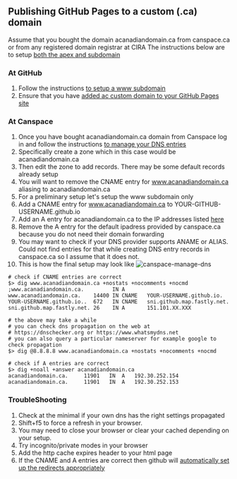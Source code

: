 ## Publishing GitHub Pages to a custom (.ca) domain

Assume that you bought the domain acanadiandomain.ca from canspace.ca or from any registered domain registrar at CIRA
The instructions below are to setup [both the apex and subdomain](https://help.github.com/articles/setting-up-an-apex-domain-and-www-subdomain/)

### At GitHub 
1. Follow the instructions [to setup a www subdomain](https://help.github.com/articles/setting-up-a-www-subdomain/)
2. Ensure that you have [added ac custom domain to your GitHub Pages site](https://help.github.com/articles/adding-or-removing-a-custom-domain-for-your-github-pages-site/)

### At Canspace
1. Once you have bought acanadiandomain.ca domain from Canspace log in and follow the instructions [to manage your DNS entries](https://www.canspace.ca/clients/knowledgebase/32/How-do-I-manage-DNS-entries.html)
2. Specifically create a zone which in this case would be acanadiandomain.ca
3. Then edit the zone to add records. There may be some default records already setup
4. You will want to remove the CNAME entry for www.acanadiandomain.ca aliasing to acanadiandomain.ca
5. For a preliminary setup let's setup the www subdomain only
6. Add a CNAME entry for www.acanadiandomain.ca to YOUR-GITHUB-USERNAME.github.io 
7. Add an A entry for acanadiandomain.ca to the IP addresses listed [here](https://help.github.com/articles/setting-up-an-apex-domain/#configuring-a-records-with-your-dns-provider) 
8. Remove the A entry for the default ipadress provided by canspace.ca because you do not need their domain forwarding
9. You may want to check if your DNS provider supports ANAME or ALIAS. Could not find entries for that while creating DNS entry records in canspace.ca so I assume that it does not.
10. This is how the final setup may look like 
![canspace-manage-dns](https://anshumania.github.io/codenotes/images/githubpages-canspace-manage-dns.png)

```shell
# check if CNAME entries are correct
$> dig www.acanadiandomain.ca +nostats +nocomments +nocmd
;www.acanadiandomain.ca.		 IN	A
www.acanadiandomain.ca.	   14400 IN	CNAME	YOUR-USERNAME.github.io.
YOUR-USERNAME.github.io..  672	 IN	CNAME	sni.github.map.fastly.net.
sni.github.map.fastly.net. 26	 IN	A		151.101.XX.XXX

# the above may take a while
# you can check dns propagation on the web at 
# https://dnschecker.org or https://www.whatsmydns.net
# you can also query a particular nameserver for example google to check propagation
$> dig @8.8.8.8 www.acanadiandomain.ca +nostats +nocomments +nocmd

# check if A entries are correct
$> dig +noall +answer acanadiandomain.ca
acanadiandomain.ca.		11901	IN	A	192.30.252.154
acanadiandomain.ca.		11901	IN	A	192.30.252.153
```

### TroubleShooting
1. Check at the minimal if your own dns has the right settings propagated
2. Shift+f5 to force a refresh in your browser. 
3. You may need to close your browser or clear your cached depending on your setup.
4. Try incognito/private modes in your browser
5. Add the http cache expires header to your html page
6. If the CNAME and A entries are correct then github will [automatically set up the redirects appropriately](https://help.github.com/articles/setting-up-an-apex-domain-and-www-subdomain/)